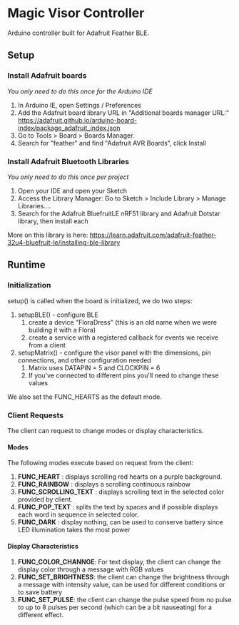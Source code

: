 # Magic Visor Controller
Arduino controller built for Adafruit Feather BLE. 

## Setup
### Install Adafruit boards
_You only need to do this once for the Arduino IDE_
1. In Arduino IE, open Settings / Preferences
2. Add the Adafruit board library URL in "Additional boards manager URL:"         
   https://adafruit.github.io/arduino-board-index/package_adafruit_index.json
3. Go to Tools > Board > Boards Manager.
4. Search for "feather" and find "Adafruit AVR Boards", click Install

### Install Adafruit Bluetooth Libraries
_You only need to do this once per project_
1. Open your IDE and open your Sketch
2. Access the Library Manager: Go to Sketch > Include Library > Manage Libraries....
3. Search for the Adafruit BluefruitLE nRF51 library and Adafruit Dotstar library, then install each

More on this library is here: https://learn.adafruit.com/adafruit-feather-32u4-bluefruit-le/installing-ble-library


## Runtime
### Initialization
setup() is called when the board is initialized, we do two steps:
1. setupBLE() - configure BLE
   1. create a device "FloraDress" (this is an old name when we were building it with a Flora)
   2. create a service with a registered callback for events we receive from a client
2. setupMatrix() - configure the visor panel with the dimensions, pin connections, and other configuration needed
   1. Matrix uses DATAPIN = 5 and CLOCKPIN = 6
   2. If you've connected to different pins you'll need to change these values

We also set the FUNC_HEARTS as the default mode.

### Client Requests
The client can request to change modes or display characteristics.

#### Modes
The following modes execute based on request from the client:
1. **FUNC_HEART** : displays scrolling red hearts on a purple background.
2. **FUNC_RAINBOW** : displays a scrolling continuous rainbow
3. **FUNC_SCROLLING_TEXT** : displays scrolling text in the selected color provided by client.
4. **FUNC_POP_TEXT** : splits the text by spaces and if possible displays each word in sequence in selected color.
5. **FUNC_DARK** : display nothing, can be used to conserve battery since LED illumination takes the most power

#### Display Characteristics
1. **FUNC_COLOR_CHANNGE**: For text display, the client can change the display color through a message with RGB values
2. **FUNC_SET_BRIGHTNESS**: the client can change the brightness through a message with intensity value, can be used for different conditions or to save battery 
3. **FUNC_SET_PULSE**: the client can change the pulse speed from no pulse to up to 8 pulses per second (which can be a bit nauseating) for a different effect.

   
